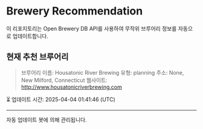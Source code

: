 # Brewery Recommendation

이 리포지토리는 Open Brewery DB API를 사용하여 무작위 브루어리 정보를 자동으로 업데이트합니다.

## 현재 추천 브루어리
> 브루어리 이름: Housatonic River Brewing
유형: planning
주소: None, New Milford, Connecticut
웹사이트: http://www.housatonicriverbrewing.com

⏳ 업데이트 시간: 2025-04-04 01:41:46 (UTC)

---
자동 업데이트 봇에 의해 관리됩니다.